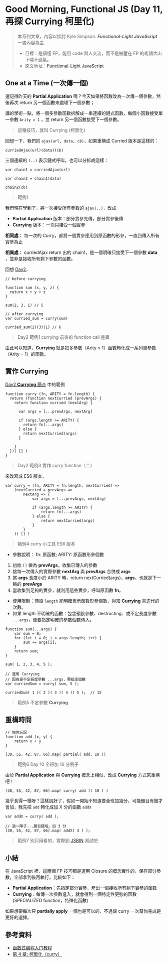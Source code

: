 Good Morning, Functional JS (Day 11, 再探 Currying 柯里化)
===
> 本系列文章，內容以探討 Kyle Simpson. ***Functional-Light JavaScript*** 一書內容為主
>* 目標：是讀懂 FP，能用 code 與人交流，而不是被壓在 FP 的術語大山下喘不過氣。
>* 原文地址：[Functional-Light JavaScript](https://github.com/getify/Functional-Light-JS)

## One at a Time (一次傳一個)
還記得昨天的 **Partial Application** 嗎？今天如果將函數改為一次傳一個參數，然後再次 return 另一個函數來處理下一個參數；

講的學術一點，將一個多參數函數拆解成一串連續的鏈式函數，每個小函數接受單一參數 `Arity = 1` ，並 return 另一個函數接受下一個參數。

> 這種技巧，就叫 Currying (柯里化)

回想一下，我們的 `ajax(url, data, cb)`，如果重構成 Curried  版本是這樣的：

```
curriedAjax(url)(data)(cb)
```

三個連續的 `(..)` 表示鏈式呼叫，也可以分拆成這樣：

```javascript=
var chain1 = curriedAjax(url)

var chain2 = chain1(data)

chain2(cb)
```

> 範例1

我們現在學到了，將一次接受所有參數的 `ajax(..)`，改成

* **Partial Application** 版本：部分實參先傳，部分實參後傳
* **Currying** 版本：一次只接受一個實參

**相同處：**
每一次的 Curry，都將一個實參應用到原函數的形參，一直到傳入所有實參為止

**相異處：**
curriedAjax return 出的 chain1，是一個明確只接受下一個參數 **data** ，並非是接收所有剩下參數的函數。


回想 [Day2](https://ithelp.ithome.com.tw/articles/10192884)，

```javascript=
// before currying

function sum (x, y, z) {
  return x + y + z
}

sum(2, 3, 1) // 5

// after currying 
var curried_sum = curry(sum)

curried_sum(2)(3)(1) // 6

```
> Day2 範例1 currying 前後的 function call 差異

由此可以知道，**Currying** 就是把多參數（Arity > 1）函數轉化成一系列單參數（Arity = 1）的函數。

## 實作 Currying

[Day2 **Currying** 簡介](https://ithelp.ithome.com.tw/articles/10192884) 中的範例

```javascript=
function curry (fn, ARITY = fn.length) {
  return (function nextCurried (prevArgs) {
    return function curried (nextArg) {

      var args = [...prevArgs, nextArg]

      if (args.length >= ARITY) {
        return fn(...args)
      } else {
        return nextCurried(args)
      }

    }
  })( [] )
}
```
> Day2 範例3 實作 curry function（二）

來改寫成 ES6 版本，

```javascript=
var curry = (fn, ARITY = fn.length, nextCurried) =>
    (nextCurried = prevArgs =>
        nextArg => {
            var args = [...prevArgs, nextArg]

            if (args.length >= ARITY) {
                return fn(...args)
            } else {
                return nextCurried(args)
            }    
        }
    )( [] )
```
> 範例4 curry 小工具 ES6 版本

* 參數說明： fn: 原函數; ARITY: 原函數形參個數

1. 初始 `[]` 做為 **prevArgs**，收集已傳入的參數
2. 接每一次傳入的實際參數 **nextArg** 與 **prevArgs** 合併成 **args**
3. 當 **args** 長度小於 ARITY 時，return nextCurried(args)，**args**，也就是下一輪的 **prevArgs**
4. 當收集到足夠的實參，就利用這些實參，呼叫原函數 **fn**。

* 使用限制：預設 `length` 能明確表示函數形參個數，得知 **Currying** 需迭代的次數。
* 如果 length 不明確的函數：包含預設參數、destructing、或不定長度參數 `...args`，便要指定明確的參數個數傳入。

```javascript=
function sum(...args) {
    var sum = 0;
    for (let i = 0; i < args.length; i++) {
        sum += args[i];
    }
    return sum;
}

sum( 1, 2, 3, 4, 5 );                        

// 運用 Currying
// 因為是不定長度參數 ...args，需指定個數
var curriedSum = curry( sum, 5 );

curriedSum( 1 )( 2 )( 3 )( 4 )( 5 );  // 15
```
> 範例5 不定參數 **Currying**

## 重構時間

```javascript=
// 怕你忘記
function add (x, y) {
    return x + y
}

[30, 55, 42, 87, 66].map( partial( add, 10 ))
```
> 範例6 Day 10 全班加 10 分例子

由於 **Partial Application** 與 **Currying** 概念上相似，改成 **Currying** 方式來重構吧！

```
[30, 55, 42, 87, 66].map( curry( add )( 10 ) )
```

幾乎長得一樣呀？這樣說好了，假如一開始不知道要全班加幾分，可能題目有錯才會加，我先把 `add` 轉化成加 X 分的函數 `addX`

```
var addX = curry( add );

// 過一陣子...題目錯啦，加 3 分
[30, 55, 42, 87, 66].map( addX( 3 ) );

```
> 範例7
> 別只用看的，實際到 [JSBIN](https://jsbin.com/womefizali/1/edit?js,console) 測試吧

## 小結

在 JavaScript 裡，這兩個 FP 技巧都是運用 Closure 的概念實作的，保存部分參數，全部拿到後再執行，比較如下：

* **Partial Application**：先指定部分實參，產出一個接收所有剩下實參的函數
* **Currying**：每傳一次參數進入，就會得到一個特定性更強的函數 (SPECIALIZED function，特殊化函數)

如果想要每次只 **partially apply** 一個也是可以的，不過讓 curry 一次幫你完成是更好的選擇。

## 參考資料
* [函数式编程入门教程](http://www.ruanyifeng.com/blog/2017/02/fp-tutorial.html)
* [第 4 章: 柯里化（curry）](https://llh911001.gitbooks.io/mostly-adequate-guide-chinese/content/ch4.html#%E4%B8%8D%E4%BB%85%E4%BB%85%E6%98%AF%E5%8F%8C%E5%85%B3%E8%AF%AD%E5%92%96%E5%96%B1)
